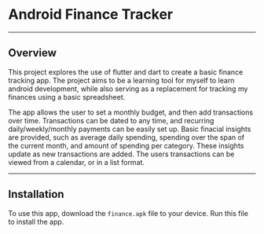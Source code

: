 # Android Finance Tracker

---

## Overview

This project explores the use of flutter and dart to create a basic finance tracking app. The project aims to be a learning tool for myself to learn android development, while also serving as a replacement for tracking my finances using a basic spreadsheet.

The app allows the user to set a monthly budget, and then add transactions over time. Transactions can be dated to any time, and recurring daily/weekly/monthly payments can be easily set up. Basic finacial insights are provided, such as average daily spending, spending over the span of the current month, and amount of spending per category. These insights update as new transactions are added. The users transactions can be viewed from a calendar, or in a list format.

---

## Installation

To use this app, download the `finance.apk` file to your device. Run this file to install the app.